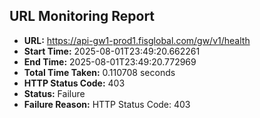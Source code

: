 ## URL Monitoring Report

- **URL:** https://api-gw1-prod1.fisglobal.com/gw/v1/health
- **Start Time:** 2025-08-01T23:49:20.662261
- **End Time:** 2025-08-01T23:49:20.772969
- **Total Time Taken:** 0.110708 seconds
- **HTTP Status Code:** 403
- **Status:** Failure
- **Failure Reason:** HTTP Status Code: 403
